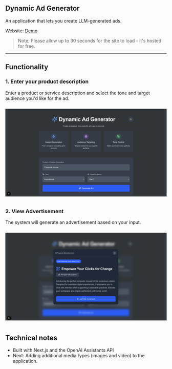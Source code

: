 ## Dynamic Ad Generator

An application that lets you create LLM-generated ads.

Website: [Demo](https://adgenerator.onrender.com)  

> Note: Please allow up to 30 seconds for the site to load - it's hosted for free. 

---

## Functionality

### 1. Enter your product description
Enter a product or service description and select the tone and target audience you'd like for the ad.

<img src="./public/ss1.png" alt="screenshot 1" width="1000" style="margin: 10px 0;" />


### 2. **View Advertisement**  
The system will generate an advertisement based on your input.

<img src="./public/ss2.png" alt="screenshot 1" width="1000" style="margin: 10px 0;" />

## Technical notes

- Built with Next.js and the OpenAI Assistants API
- Next: Adding additional media types (images and video) to the application.

